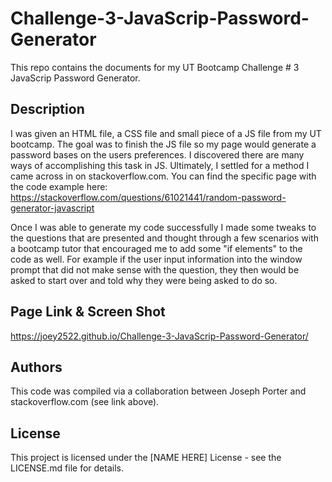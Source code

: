 # Challenge-3-JavaScrip-Password-Generator
This repo contains the documents for my UT Bootcamp Challenge # 3 JavaScrip Password Generator.

## Description

I was given an HTML file, a CSS file and small piece of a JS file from my UT bootcamp. The goal was to finish the JS file so my page would generate a password bases on the users preferences. I discovered there are many ways of accomplishing this task in JS. Ultimately, I settled for a method I came across in on stackoverflow.com. You can find the specific page with the code example here: https://stackoverflow.com/questions/61021441/random-password-generator-javascript

Once I was able to generate my code successfully I made some tweaks to the questions that are presented and thought through a few scenarios with a bootcamp tutor that encouraged me to add some "if elements" to the code as well. For example if the user input information into the window prompt that did not make sense with the question, they then would be asked to start over and told why they were being asked to do so.

## Page Link & Screen Shot

https://joey2522.github.io/Challenge-3-JavaScrip-Password-Generator/


## Authors

This code was compiled via a collaboration between Joseph Porter and stackoverflow.com (see link above). 

## License

This project is licensed under the [NAME HERE] License - see the LICENSE.md file for details.